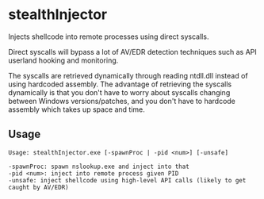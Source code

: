 # stealthInjector
Injects shellcode into remote processes using direct syscalls.

Direct syscalls will bypass a lot of AV/EDR detection techniques such as API userland hooking and monitoring.

The syscalls are retrieved dynamically through reading ntdll.dll instead of using hardcoded assembly. The advantage of retrieving the syscalls dynamically is that you don't have to worry about syscalls changing between Windows versions/patches, and you don't have to hardcode assembly which takes up space and time.

## Usage

```
Usage: stealthInjector.exe [-spawnProc | -pid <num>] [-unsafe]

-spawnProc: spawn nslookup.exe and inject into that
-pid <num>: inject into remote process given PID
-unsafe: inject shellcode using high-level API calls (likely to get caught by AV/EDR)
```
